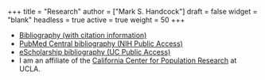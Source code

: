 +++
title = "Research"
author = ["Mark S. Handcock"]
draft = false
widget = "blank"
headless = true
active = true
weight = 50
+++
- [Bibliography (with citation information)](https://scholar.google.com/citations?user=392xmm8AAAAJ&sortby=pubdate/)
- [PubMed Central bibliography (NIH Public Access)](http://www.ncbi.nlm.nih.gov/myncbi/browse/collection/46113075/?sort=date&direction=descending)
- [eScholarship bibliography (UC Public Access)](https://escholarship.org/search?q=author%3AHandcock&sort=desc)
- I am an affiliate of the [California Center for Population Research](http://www.ccpr.ucla.edu/) at UCLA.
<!-- - <a
    id="cy-effective-orcid-url"
    class="underline"
     href="https://orcid.org/0000-0002-9985-2785"
     target="orcid.widget"
     rel="me noopener noreferrer"
     style="vertical-align: top">
     <img src="https://orcid.org/sites/default/files/images/orcid_16x16.png"
        style="width: 1em; margin-inline-start: 0.0em"
        alt="ORCID iD icon"/>ORCID Profile</a>    -->
